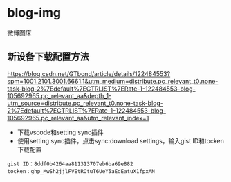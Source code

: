 # blog-img
微博图床

## 新设备下载配置方法
https://blog.csdn.net/GTbond/article/details/122484553?spm=1001.2101.3001.6661.1&utm_medium=distribute.pc_relevant_t0.none-task-blog-2%7Edefault%7ECTRLIST%7ERate-1-122484553-blog-105692965.pc_relevant_aa&depth_1-utm_source=distribute.pc_relevant_t0.none-task-blog-2%7Edefault%7ECTRLIST%7ERate-1-122484553-blog-105692965.pc_relevant_aa&utm_relevant_index=1
* 下载vscode和setting sync插件
* 使用setting sync插件，点击sync:download settings，输入gist ID和tocken下载配置
```
gist ID：8ddf0b4264aa811313707eb6ba69e882
tocken：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
```
